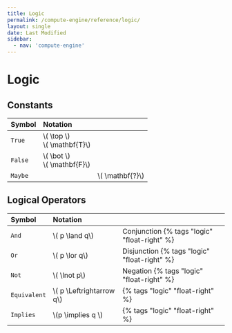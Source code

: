 ```yaml
---
title: Logic
permalink: /compute-engine/reference/logic/
layout: single
date: Last Modified
sidebar:
  - nav: 'compute-engine'
---
```


# Logic

## Constants


<div class=symbols-table>

| Symbol | Notation | |
| :--- | :--- | :--- |
| `True` | \\( \top \\) <br> \\( \mathbf{T}\\)| |
| `False` | \\( \bot \\) <br> \\( \mathbf{F}\\) | |
| `Maybe` | | \\( \mathbf{?}\\)|

</div>


## Logical Operators

<div class=symbols-table>

| Symbol | Notation | |
| :--- | :--- | :--- |
| `And` | \\( p \land q\\) | Conjunction {% tags "logic" "float-right" %}| 
| `Or` | \\( p \lor q\\) | Disjunction {% tags "logic" "float-right" %}| 
| `Not` | \\( \lnot p\\) | Negation {% tags "logic" "float-right" %}| 
| `Equivalent` | \\( p \Leftrightarrow q\\) |{% tags "logic" "float-right" %}| 
| `Implies` | \\(p \implies q \\) | {% tags "logic" "float-right" %}| 

</div>

